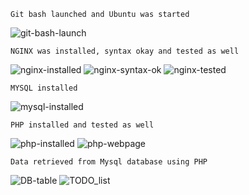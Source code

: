 ```
Git bash launched and Ubuntu was started
```
![git-bash-launch](https://user-images.githubusercontent.com/46185705/130369229-b8ec7c0d-dabd-49a2-a24a-9c0158c4cfc5.jpg)

```
NGINX was installed, syntax okay and tested as well
```
![nginx-installed](https://user-images.githubusercontent.com/46185705/130369276-8aca3ba1-c9fe-416f-b574-2bfa6a1ae66d.jpg)
![nginx-syntax-ok](https://user-images.githubusercontent.com/46185705/130369293-a7ac6f48-4ca7-4158-9e06-062c9f29e2a1.jpg)
![nginx-tested](https://user-images.githubusercontent.com/46185705/130369300-d49e53f8-9883-431f-9b7d-eb03b28e6b08.jpg)

```
MYSQL installed 
```
![mysql-installed](https://user-images.githubusercontent.com/46185705/130369351-c6866279-5af0-49c2-82d0-a62577828bbd.jpg)

```
PHP installed and tested as well
```
![php-installed](https://user-images.githubusercontent.com/46185705/130369381-538dbe45-bede-4aca-9b25-76ce7ae11794.jpg)
![php-webpage](https://user-images.githubusercontent.com/46185705/130369383-687278d1-2503-46ff-b370-40b467d1d58e.jpg)

```
Data retrieved from Mysql database using PHP 
```
![DB-table](https://user-images.githubusercontent.com/46185705/130369549-47a7eded-8398-4218-b405-6e285c680dca.jpg)
![TODO_list](https://user-images.githubusercontent.com/46185705/130369551-f453bd54-432a-4dae-8a5e-308b84b81a94.jpg)
